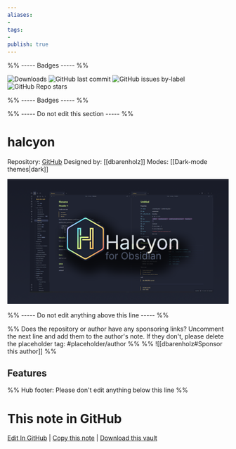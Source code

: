 ```yaml
---
aliases:
- 
tags: 
- 
publish: true
---
```


%% ----- Badges ----- %%

![Downloads](https://img.shields.io/badge/downloads-6076-573E7A?style=for-the-badge&logo=)
![GitHub last commit](https://img.shields.io/github/last-commit/dbarenholz/halcyon-obsidian?color=573E7A&label=last%20update&logo=github&style=for-the-badge)
![GitHub issues by-label](https://img.shields.io/github/issues/dbarenholz/halcyon-obsidian/help%20wanted?color=573E7A&logo=github&style=for-the-badge) 
![GitHub Repo stars](https://img.shields.io/github/stars/dbarenholz/halcyon-obsidian?color=573E7A&logo=github&style=for-the-badge)

%% ----- Badges ----- %%

%% ----- Do not edit this section ----- %%

# halcyon

Repository: [GitHub](https://github.com/dbarenholz/halcyon-obsidian)
Designed by: [[dbarenholz]]
Modes: [[Dark-mode themes|dark]]



![screenshot](https://github.com/dbarenholz/halcyon-obsidian/raw/HEAD/img/halcyon-banner-small.png)

%% ----- Do not edit anything above this line ----- %% 

%% Does the repository or author have any sponsoring links? Uncomment the next line and add them to the author's note. If they don't, please delete the placeholder tag: #placeholder/author %%
%% ![[dbarenholz#Sponsor this author]] %%


## Features



%% Hub footer: Please don't edit anything below this line %%

# This note in GitHub

<span class="git-footer">[Edit In GitHub](https://github.dev/obsidian-community/obsidian-hub/blob/main/02%20-%20Community%20Expansions/02.05%20All%20Community%20Expansions/Themes/halcyon.md "git-hub-edit-note") | [Copy this note](https://raw.githubusercontent.com/obsidian-community/obsidian-hub/main/02%20-%20Community%20Expansions/02.05%20All%20Community%20Expansions/Themes/halcyon.md "git-hub-copy-note") | [Download this vault](https://github.com/obsidian-community/obsidian-hub/archive/refs/heads/main.zip "git-hub-download-vault") </span>
